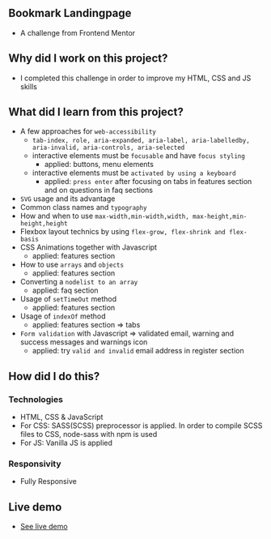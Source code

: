 ## Bookmark Landingpage
- A challenge from Frontend Mentor

## Why did I work on this project?
- I completed this challenge in order to improve my HTML, CSS and JS skills

## What did I learn from this project?
- A few approaches for `web-accessibility`
  - `tab-index, role, aria-expanded, aria-label, aria-labelledby, aria-invalid, aria-controls, aria-selected`
  - interactive elements must be `focusable` and have `focus styling`
    - applied: buttons, menu elements
  - interactive elements must be `activated by using a keyboard`
    - applied: `press enter` after focusing on tabs in features section and on questions in faq sections
- `SVG` usage and its advantage
- Common class names and `typography`
- How and when to use `max-width,min-width,width, max-height,min-height,height`
- Flexbox layout technics by using `flex-grow, flex-shrink and flex-basis`
- CSS Animations together with Javascript
  - applied: features section
- How to use `arrays` and `objects`
  - applied: features section
- Converting a `nodelist to an array`
  - applied: faq section
- Usage of `setTimeOut` method
  - applied: features section
- Usage of `indexOf` method
  - applied: features section => tabs
- `Form validation` with Javascript => validated email, warning and success messages and warnings icon
  - applied: try `valid and invalid` email address in register section

## How did I do this?
### Technologies
- HTML, CSS & JavaScript
- For CSS: SASS(SCSS) preprocessor is applied. In order to compile SCSS files to CSS, node-sass with npm is used
- For JS: Vanilla JS is applied

### Responsivity
- Fully Responsive

## Live demo
- [See live demo](https://bookmark-landing-page.gokseloz.vercel.app)
